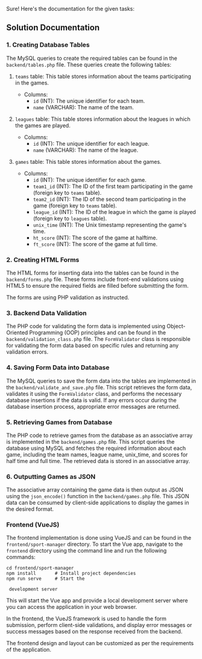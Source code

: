 Sure! Here's the documentation for the given tasks:

## Solution Documentation

### 1. Creating Database Tables

The MySQL queries to create the required tables can be found in the `backend/tables.php` file. These queries create the following tables:

1. `teams` table: This table stores information about the teams participating in the games.

   - Columns:
     - `id` (INT): The unique identifier for each team.
     - `name` (VARCHAR): The name of the team.

2. `leagues` table: This table stores information about the leagues in which the games are played.

   - Columns:
     - `id` (INT): The unique identifier for each league.
     - `name` (VARCHAR): The name of the league.

3. `games` table: This table stores information about the games.

   - Columns:
     - `id` (INT): The unique identifier for each game.
     - `team1_id` (INT): The ID of the first team participating in the game (foreign key to `teams` table).
     - `team2_id` (INT): The ID of the second team participating in the game (foreign key to `teams` table).
     - `league_id` (INT): The ID of the league in which the game is played (foreign key to `leagues` table).
     - `unix_time` (INT): The Unix timestamp representing the game's time.
     - `ht_score` (INT): The score of the game at halftime.
     - `ft_score` (INT): The score of the game at full time.

### 2. Creating HTML Forms

The HTML forms for inserting data into the tables can be found in the `backend/forms.php` file. These forms include front-end validations using HTML5 to ensure the required fields are filled before submitting the form.

The forms are using PHP validation as instructed.

### 3. Backend Data Validation

The PHP code for validating the form data is implemented using Object-Oriented Programming (OOP) principles and can be found in the `backend/validation_class.php` file. The `FormValidator` class is responsible for validating the form data based on specific rules and returning any validation errors.

### 4. Saving Form Data into Database

The MySQL queries to save the form data into the tables are implemented in the `backend/validate_and_save.php` file. This script retrieves the form data, validates it using the `FormValidator` class, and performs the necessary database insertions if the data is valid. If any errors occur during the database insertion process, appropriate error messages are returned.

### 5. Retrieving Games from Database

The PHP code to retrieve games from the database as an associative array is implemented in the `backend/games.php` file. This script queries the database using MySQL and fetches the required information about each game, including the team names, league name, unix_time, and scores for half time and full time. The retrieved data is stored in an associative array.

### 6. Outputting Games as JSON

The associative array containing the game data is then output as JSON using the `json_encode()` function in the `backend/games.php` file. This JSON data can be consumed by client-side applications to display the games in the desired format.

### Frontend (VueJS)

The frontend implementation is done using VueJS and can be found in the `frontend/sport-manager` directory. To start the Vue app, navigate to the `frontend` directory using the command line and run the following commands:

```shell
cd frontend/sport-manager
npm install       # Install project dependencies
npm run serve     # Start the

 development server
```

This will start the Vue app and provide a local development server where you can access the application in your web browser.

In the frontend, the VueJS framework is used to handle the form submission, perform client-side validations, and display error messages or success messages based on the response received from the backend.

The frontend design and layout can be customized as per the requirements of the application.